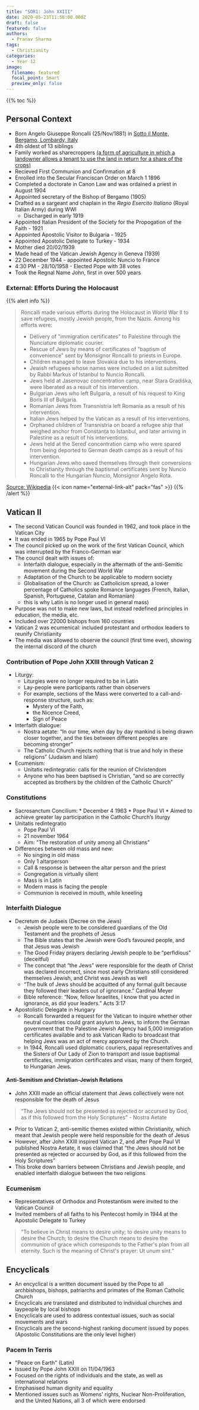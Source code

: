 ```yaml
---
title: "SOR1: John XXIII"
date: 2020-05-23T11:58:00.000Z
draft: false
featured: false
authors:
  - Pranav Sharma
tags:
  - Christianity
categories:
  - Year 12
image:
  filename: featured
  focal_point: Smart
  preview_only: false
---
```

{{% toc %}}
## Personal Context
- Born Angelo Giuseppe Roncalli (25/Nov/1881) in [Sotto il Monte, Bergamo, Lombardy, Italy](https://www.openstreetmap.org/relation/45789)
- 4th oldest of 13 siblings
- Family worked as sharecroppers [(a form of agriculture in which a landowner allows a tenant to use the land in return for a share of the crops)](https://en.wikipedia.org/wiki/Sharecropping)
- Recieved First Communion and Confirmation at 8
- Enrolled into the Secular Franciscan Order on March 1 1896
- Completed a doctorate in Canon Law and was ordained a priest in August 1904
- Appointed secretary of the Bishop of Bergamo (1905)
- Drafted as a sargeant and chaplain in the *Regio Esercito Italiano* (Royal Italian Army) during WWI
  - Discharged in early 1919
- Appointed Italian President of the Society for the Propogation of the Faith - 1921
- Appointed Apostolic Visitor to Bulgaria - 1925
- Appointed Apostolic Delegate to Turkey - 1934
- Mother died 20/02/1939
- Made head of the Vatican Jewish Agency in Geneva (1939)
- 22 December 1944 - appointed Apostolic Nuncio to France
- 4:30 PM - 28/10/1958 - Elected Pope with 38 votes
- Took the Regnal Name John, first in over 500 years
### External: Efforts During the Holocaust
{{% alert info %}}
> Roncalli made various efforts during the Holocaust in World War II to save refugees, mostly Jewish people, from the Nazis. Among his efforts were:
> - Delivery of "immigration certificates" to Palestine through the Nunciature diplomatic courier.
> - Rescue of Jews by means of certificates of "baptism of convenience" sent by Monsignor Roncalli to priests in Europe.
> - Children managed to leave Slovakia due to his interventions.
> - Jewish refugees whose names were included on a list submitted by Rabbi Markus of Istanbul to Nuncio Roncalli.
> - Jews held at Jasenovac concentration camp, near Stara Gradiška, were liberated as a result of his intervention.
> - Bulgarian Jews who left Bulgaria, a result of his request to King Boris III of Bulgaria.
> - Romanian Jews from Transnistria left Romania as a result of his intervention.
> - Italian Jews helped by the Vatican as a result of his interventions.
> - Orphaned children of Transnistria on board a refugee ship that weighed anchor from Constanța to Istanbul, and later arriving in Palestine as a result of his interventions.
> - Jews held at the Sereď concentration camp who were spared from being deported to German death camps as a result of his intervention.
> - Hungarian Jews who saved themselves through their conversions to Christianity through the baptismal certificates sent by Nuncio Roncalli to the Hungarian Nuncio, Monsignor Angelo Rota.

[Source: Wikipedia](https://en.wikipedia.org/wiki/Pope_John_XXIII#Efforts_during_the_Holocaust) {{< icon name="external-link-alt" pack="fas" >}}
{{% /alert %}}

## Vatican II
*   The second Vatican Council was founded in 1962, and took place in the Vatican City
*   It was ended in 1965 by Pope Paul VI
*   The council picked up on the work of the first Vatican Council, which was interrupted by the Franco-German war
*   The council dealt with issues of:
    *   Interfaith dialogue, especially in the aftermath of the anti-Semitic movement during the Second World War
    *   Adaptation of the Church to be applicable to modern society
    *   Globalisation of the Church: as Catholicism spread, a lower percentage of Catholics spoke Romance languages (French, Italian, Spanish, Portuguese, Catalan and Romanian)
      *  this is why Latin is no longer used in general mass)
*   Purpose was not to make new laws, but instead redefined principles in education, the media, etc.
*   Included over 22000 bishops from 160 countries
*   Vatican 2 was ecumenical: included protestant and orthodox leaders to reunify Christianity
*   The media was allowed to observe the council (first time ever), showing the internal discord of the church
### Contribution of Pope John XXIII through Vatican 2
*   Liturgy:
    *   Liturgies were no longer required to be in Latin
    *   Lay-people were participants rather than observers
      - For example, sections of the Mass were converted to a call-and-response structure, such as:
        - Mystery of the Faith,
        - the Nicence Creed,
        - Sign of Peace
*   Interfaith dialogue:
    *   Nostra aetate:  “In our time, when day by day mankind is being drawn closer together, and the ties between different peoples are becoming stronger”
    *   The Catholic Church rejects nothing that is true and holy in these religions” (Judaism and Islam)
*   Ecumenism:
    *   Unitatis redintegratio: calls for the reunion of Christendom
    *   Anyone who has been baptised is Christian, “and so are correctly accepted as brothers by the children of the Catholic Church”
### Constitutions
 *   Sacrosanctum Concilium:
    *   December 4 1963
    *   Pope Paul VI
    *   Aimed to achieve greater lay participation in the Catholic Church’s liturgy
*   Unitatis redintegratio
    *   Pope Paul VI
    *   21 november 1964
    *   Aim: "The restoration of unity among all Christians”
*   Differences between old mass and new:
    *   No singing in old mass
    *   Only 1 altarperson
    *   Call & response is between the altar person and the priest
    *   Congregation is virtually silent
    *   Mass is in Latin
    *   Modern mass is facing the people
    *   Communion is received in mouth, while kneeling
### Interfaith Dialogue
*   Decretum de Judaeis (Decree on the Jews)
    *   Jewish people were to be considered guardians of the Old Testament and the prophets of Jesus
    *   The Bible states that the Jewish were God’s favoured people, and that Jesus was Jewish
    *   The Good Friday prayers declaring Jewish people to be “perfidious” (deceitful)
    *   The concept that “the Jews” were responsible for the death of Christ was declared incorrect, since most early Christians still considered themselves Jewish, and Christ was Jewish as well
    *   “The bulk of Jews should be acquitted of any formal guilt because they followed their leaders out of ignorance.” Cardinal Meyer
    *   Bible reference: “Now, fellow Israelites, I know that you acted in ignorance, as did your leaders.” Acts 3:17
*   Apostolistic Delegate in Hungary
    *   Roncalli forwarded a request for the Vatican to inquire whether other neutral countries could grant asylum to Jews, to inform the German government that the Palestine Jewish Agency had 5,000 immigration certificates available and to ask Vatican Radio to broadcast that helping Jews was an act of mercy approved by the Church.
    *   In 1944, Roncalli used diplomatic couriers, papal representatives and the Sisters of Our Lady of Zion to transport and issue baptismal certificates, immigration certificates and visas, many of them forged, to Hungarian Jews.
#### Anti-Semitism and Christian-Jewish Relations
- John XXIII made an official statement that Jews collectively were not responsible for the death of Jesus
> “The Jews should not be presented as rejected or accursed by God, as if this followed from the Holy Scriptures" - Nostra Aetate
- Prior to Vatican 2, anti-semitic themes existed within Christianity, which meant that Jewish people were held responsible for the death of Jesus
- However, after John XXIII inspired Vatican 2, and after Pope Paul VI published Nostra Aetate, it was claimed that “the Jews should not be presented as rejected or accursed by God, as if this followed from the Holy Scriptures”
- This broke down barriers between Christians and Jewish people, and enabled interfaith dialogue between the two religions
### Ecumenism
- Representatives of Orthodox and Protestantism were invited to the Vatican Council
- Invited members of all faiths to his Pentecost homily in 1944 at the Apostolic Delegate to Turkey
> “To believe in Christ means to desire unity; to desire unity means to desire the Church; to desire the Church means to desire the communion of grace which corresponds to the Father's plan from all eternity. Such is the meaning of Christ's prayer: Ut unum sint.”

## Encyclicals
- An encyclical is a written document issued by the Pope to all archbishops, bishops, patriarchs and primates of the Roman Catholic Church
- Encyclicals are translated and distributed to individual churches and laypeople by local bishops
- Encyclicals are used to address contextual issues, such as social movements and wars
- Encyclicals are the second-highest ranking document issued by popes (Apostolic Constitutions are the only level higher)
### Pacem In Terris
- "Peace on Earth" (Latin)
- Issued by Pope John XXIII on 11/04/1963
- Focused on the rights of individuals and the state, as well as international relations
- Emphasised human dignity and equality
- Mentioned issues such as Womens' rights, Nuclear Non-Proliferation, and the United Nations, all 3 of which were endorsed
